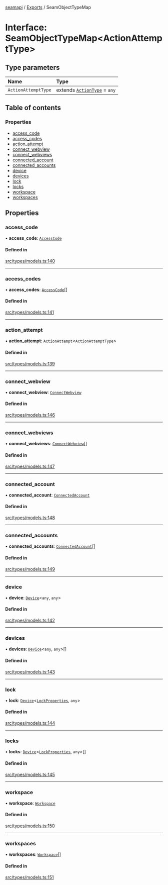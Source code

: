 [seamapi](../README.md) / [Exports](../modules.md) / SeamObjectTypeMap

# Interface: SeamObjectTypeMap<ActionAttemptType\>

## Type parameters

| Name | Type |
| :------ | :------ |
| `ActionAttemptType` | extends [`ActionType`](../modules.md#actiontype) = `any` |

## Table of contents

### Properties

- [access\_code](SeamObjectTypeMap.md#access_code)
- [access\_codes](SeamObjectTypeMap.md#access_codes)
- [action\_attempt](SeamObjectTypeMap.md#action_attempt)
- [connect\_webview](SeamObjectTypeMap.md#connect_webview)
- [connect\_webviews](SeamObjectTypeMap.md#connect_webviews)
- [connected\_account](SeamObjectTypeMap.md#connected_account)
- [connected\_accounts](SeamObjectTypeMap.md#connected_accounts)
- [device](SeamObjectTypeMap.md#device)
- [devices](SeamObjectTypeMap.md#devices)
- [lock](SeamObjectTypeMap.md#lock)
- [locks](SeamObjectTypeMap.md#locks)
- [workspace](SeamObjectTypeMap.md#workspace)
- [workspaces](SeamObjectTypeMap.md#workspaces)

## Properties

### access\_code

• **access\_code**: [`AccessCode`](AccessCode.md)

#### Defined in

[src/types/models.ts:140](https://github.com/seamapi/seamapi-javascript/blob/main/src/types/models.ts#L140)

___

### access\_codes

• **access\_codes**: [`AccessCode`](AccessCode.md)[]

#### Defined in

[src/types/models.ts:141](https://github.com/seamapi/seamapi-javascript/blob/main/src/types/models.ts#L141)

___

### action\_attempt

• **action\_attempt**: [`ActionAttempt`](../modules.md#actionattempt)<`ActionAttemptType`\>

#### Defined in

[src/types/models.ts:139](https://github.com/seamapi/seamapi-javascript/blob/main/src/types/models.ts#L139)

___

### connect\_webview

• **connect\_webview**: [`ConnectWebview`](ConnectWebview.md)

#### Defined in

[src/types/models.ts:146](https://github.com/seamapi/seamapi-javascript/blob/main/src/types/models.ts#L146)

___

### connect\_webviews

• **connect\_webviews**: [`ConnectWebview`](ConnectWebview.md)[]

#### Defined in

[src/types/models.ts:147](https://github.com/seamapi/seamapi-javascript/blob/main/src/types/models.ts#L147)

___

### connected\_account

• **connected\_account**: [`ConnectedAccount`](ConnectedAccount.md)

#### Defined in

[src/types/models.ts:148](https://github.com/seamapi/seamapi-javascript/blob/main/src/types/models.ts#L148)

___

### connected\_accounts

• **connected\_accounts**: [`ConnectedAccount`](ConnectedAccount.md)[]

#### Defined in

[src/types/models.ts:149](https://github.com/seamapi/seamapi-javascript/blob/main/src/types/models.ts#L149)

___

### device

• **device**: [`Device`](Device.md)<`any`, `any`\>

#### Defined in

[src/types/models.ts:142](https://github.com/seamapi/seamapi-javascript/blob/main/src/types/models.ts#L142)

___

### devices

• **devices**: [`Device`](Device.md)<`any`, `any`\>[]

#### Defined in

[src/types/models.ts:143](https://github.com/seamapi/seamapi-javascript/blob/main/src/types/models.ts#L143)

___

### lock

• **lock**: [`Device`](Device.md)<[`LockProperties`](LockProperties.md), `any`\>

#### Defined in

[src/types/models.ts:144](https://github.com/seamapi/seamapi-javascript/blob/main/src/types/models.ts#L144)

___

### locks

• **locks**: [`Device`](Device.md)<[`LockProperties`](LockProperties.md), `any`\>[]

#### Defined in

[src/types/models.ts:145](https://github.com/seamapi/seamapi-javascript/blob/main/src/types/models.ts#L145)

___

### workspace

• **workspace**: [`Workspace`](Workspace.md)

#### Defined in

[src/types/models.ts:150](https://github.com/seamapi/seamapi-javascript/blob/main/src/types/models.ts#L150)

___

### workspaces

• **workspaces**: [`Workspace`](Workspace.md)[]

#### Defined in

[src/types/models.ts:151](https://github.com/seamapi/seamapi-javascript/blob/main/src/types/models.ts#L151)
